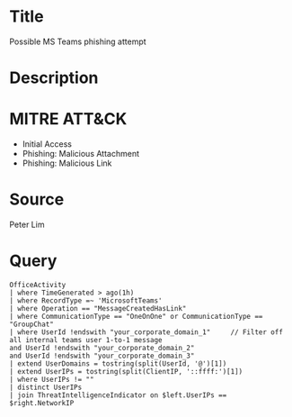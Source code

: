 # Title
Possible MS Teams phishing attempt

# Description

# MITRE ATT&CK

- Initial Access
- Phishing: Malicious Attachment
- Phishing: Malicious Link

# Source
Peter Lim

# Query

```
OfficeActivity
| where TimeGenerated > ago(1h)
| where RecordType =~ 'MicrosoftTeams'
| where Operation == "MessageCreatedHasLink"
| where CommunicationType == "OneOnOne" or CommunicationType == "GroupChat"
| where UserId !endswith "your_corporate_domain_1"     // Filter off all internal teams user 1-to-1 message
and UserId !endswith "your_corporate_domain_2"
and UserId !endswith "your_corporate_domain_3"
| extend UserDomains = tostring(split(UserId, '@')[1])
| extend UserIPs = tostring(split(ClientIP, '::ffff:')[1])
| where UserIPs != ""
| distinct UserIPs
| join ThreatIntelligenceIndicator on $left.UserIPs == $right.NetworkIP
```
